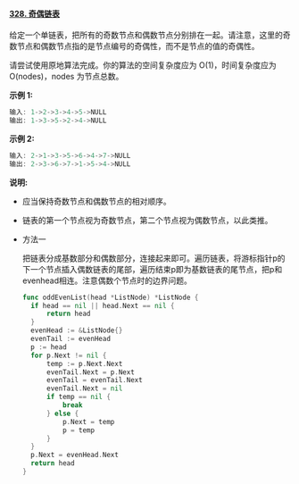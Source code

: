 #### [328. 奇偶链表](https://leetcode-cn.com/problems/odd-even-linked-list/)

给定一个单链表，把所有的奇数节点和偶数节点分别排在一起。请注意，这里的奇数节点和偶数节点指的是节点编号的奇偶性，而不是节点的值的奇偶性。

请尝试使用原地算法完成。你的算法的空间复杂度应为 O(1)，时间复杂度应为 O(nodes)，nodes 为节点总数。

**示例 1:**

```js
输入: 1->2->3->4->5->NULL
输出: 1->3->5->2->4->NULL
```

**示例 2:**

```js
输入: 2->1->3->5->6->4->7->NULL 
输出: 2->3->6->7->1->5->4->NULL
```

**说明:**

- 应当保持奇数节点和偶数节点的相对顺序。
- 链表的第一个节点视为奇数节点，第二个节点视为偶数节点，以此类推。

- 方法一

  把链表分成基数部分和偶数部分，连接起来即可。遍历链表，将游标指针p的下一个节点插入偶数链表的尾部，遍历结束p即为基数链表的尾节点，把p和evenhead相连。注意偶数个节点时的边界问题。

  ```go
  func oddEvenList(head *ListNode) *ListNode {
  	if head == nil || head.Next == nil {
  		return head
  	}
  	evenHead := &ListNode{}
  	evenTail := evenHead
  	p := head
  	for p.Next != nil {
  		temp := p.Next.Next
  		evenTail.Next = p.Next
  		evenTail = evenTail.Next
  		evenTail.Next = nil
  		if temp == nil {
  			break
  		} else {
  			p.Next = temp
  			p = temp
  		}
  	}
  	p.Next = evenHead.Next
  	return head
  }
  ```